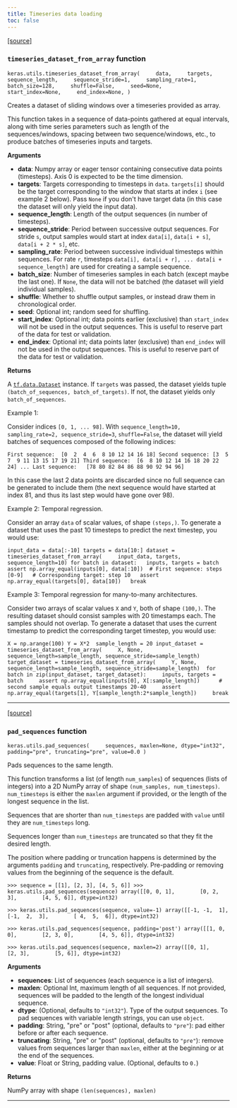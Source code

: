 ```yaml
---
title: Timeseries data loading
toc: false
---
```


[\[source\]](https://github.com/keras-team/keras/tree/v3.6.0/keras/src/utils/timeseries_dataset_utils.py#L7)

### `timeseries_dataset_from_array` function

`keras.utils.timeseries_dataset_from_array(     data,     targets,     sequence_length,     sequence_stride=1,     sampling_rate=1,     batch_size=128,     shuffle=False,     seed=None,     start_index=None,     end_index=None, )`

Creates a dataset of sliding windows over a timeseries provided as array.

This function takes in a sequence of data-points gathered at equal intervals, along with time series parameters such as length of the sequences/windows, spacing between two sequence/windows, etc., to produce batches of timeseries inputs and targets.

**Arguments**

- **data**: Numpy array or eager tensor containing consecutive data points (timesteps). Axis 0 is expected to be the time dimension.
- **targets**: Targets corresponding to timesteps in `data`. `targets[i]` should be the target corresponding to the window that starts at index `i` (see example 2 below). Pass `None` if you don't have target data (in this case the dataset will only yield the input data).
- **sequence_length**: Length of the output sequences (in number of timesteps).
- **sequence_stride**: Period between successive output sequences. For stride `s`, output samples would start at index `data[i]`, `data[i + s]`, `data[i + 2 * s]`, etc.
- **sampling_rate**: Period between successive individual timesteps within sequences. For rate `r`, timesteps `data[i], data[i + r], ... data[i + sequence_length]` are used for creating a sample sequence.
- **batch_size**: Number of timeseries samples in each batch (except maybe the last one). If `None`, the data will not be batched (the dataset will yield individual samples).
- **shuffle**: Whether to shuffle output samples, or instead draw them in chronological order.
- **seed**: Optional int; random seed for shuffling.
- **start_index**: Optional int; data points earlier (exclusive) than `start_index` will not be used in the output sequences. This is useful to reserve part of the data for test or validation.
- **end_index**: Optional int; data points later (exclusive) than `end_index` will not be used in the output sequences. This is useful to reserve part of the data for test or validation.

**Returns**

A [`tf.data.Dataset`](https://www.tensorflow.org/api_docs/python/tf/data/Dataset) instance. If `targets` was passed, the dataset yields tuple `(batch_of_sequences, batch_of_targets)`. If not, the dataset yields only `batch_of_sequences`.

Example 1:

Consider indices `[0, 1, ... 98]`. With `sequence_length=10, sampling_rate=2, sequence_stride=3`, `shuffle=False`, the dataset will yield batches of sequences composed of the following indices:

`First sequence:  [0  2  4  6  8 10 12 14 16 18] Second sequence: [3  5  7  9 11 13 15 17 19 21] Third sequence:  [6  8 10 12 14 16 18 20 22 24] ... Last sequence:   [78 80 82 84 86 88 90 92 94 96]`

In this case the last 2 data points are discarded since no full sequence can be generated to include them (the next sequence would have started at index 81, and thus its last step would have gone over 98).

Example 2: Temporal regression.

Consider an array `data` of scalar values, of shape `(steps,)`. To generate a dataset that uses the past 10 timesteps to predict the next timestep, you would use:

`input_data = data[:-10] targets = data[10:] dataset = timeseries_dataset_from_array(     input_data, targets, sequence_length=10) for batch in dataset:   inputs, targets = batch   assert np.array_equal(inputs[0], data[:10])  # First sequence: steps [0-9]   # Corresponding target: step 10   assert np.array_equal(targets[0], data[10])   break`

Example 3: Temporal regression for many-to-many architectures.

Consider two arrays of scalar values `X` and `Y`, both of shape `(100,)`. The resulting dataset should consist samples with 20 timestamps each. The samples should not overlap. To generate a dataset that uses the current timestamp to predict the corresponding target timestep, you would use:

`X = np.arange(100) Y = X*2  sample_length = 20 input_dataset = timeseries_dataset_from_array(     X, None, sequence_length=sample_length, sequence_stride=sample_length) target_dataset = timeseries_dataset_from_array(     Y, None, sequence_length=sample_length, sequence_stride=sample_length)  for batch in zip(input_dataset, target_dataset):     inputs, targets = batch     assert np.array_equal(inputs[0], X[:sample_length])      # second sample equals output timestamps 20-40     assert np.array_equal(targets[1], Y[sample_length:2*sample_length])     break`

---

[\[source\]](https://github.com/keras-team/keras/tree/v3.6.0/keras/src/utils/sequence_utils.py#L6)

### `pad_sequences` function

`keras.utils.pad_sequences(     sequences, maxlen=None, dtype="int32", padding="pre", truncating="pre", value=0.0 )`

Pads sequences to the same length.

This function transforms a list (of length `num_samples`) of sequences (lists of integers) into a 2D NumPy array of shape `(num_samples, num_timesteps)`. `num_timesteps` is either the `maxlen` argument if provided, or the length of the longest sequence in the list.

Sequences that are shorter than `num_timesteps` are padded with `value` until they are `num_timesteps` long.

Sequences longer than `num_timesteps` are truncated so that they fit the desired length.

The position where padding or truncation happens is determined by the arguments `padding` and `truncating`, respectively. Pre-padding or removing values from the beginning of the sequence is the default.

`>>> sequence = [[1], [2, 3], [4, 5, 6]] >>> keras.utils.pad_sequences(sequence) array([[0, 0, 1],        [0, 2, 3],        [4, 5, 6]], dtype=int32)`

`>>> keras.utils.pad_sequences(sequence, value=-1) array([[-1, -1,  1],        [-1,  2,  3],        [ 4,  5,  6]], dtype=int32)`

`>>> keras.utils.pad_sequences(sequence, padding='post') array([[1, 0, 0],        [2, 3, 0],        [4, 5, 6]], dtype=int32)`

`>>> keras.utils.pad_sequences(sequence, maxlen=2) array([[0, 1],        [2, 3],        [5, 6]], dtype=int32)`

**Arguments**

- **sequences**: List of sequences (each sequence is a list of integers).
- **maxlen**: Optional Int, maximum length of all sequences. If not provided, sequences will be padded to the length of the longest individual sequence.
- **dtype**: (Optional, defaults to `"int32"`). Type of the output sequences. To pad sequences with variable length strings, you can use `object`.
- **padding**: String, "pre" or "post" (optional, defaults to `"pre"`): pad either before or after each sequence.
- **truncating**: String, "pre" or "post" (optional, defaults to `"pre"`): remove values from sequences larger than `maxlen`, either at the beginning or at the end of the sequences.
- **value**: Float or String, padding value. (Optional, defaults to `0.`)

**Returns**

NumPy array with shape `(len(sequences), maxlen)`

---

